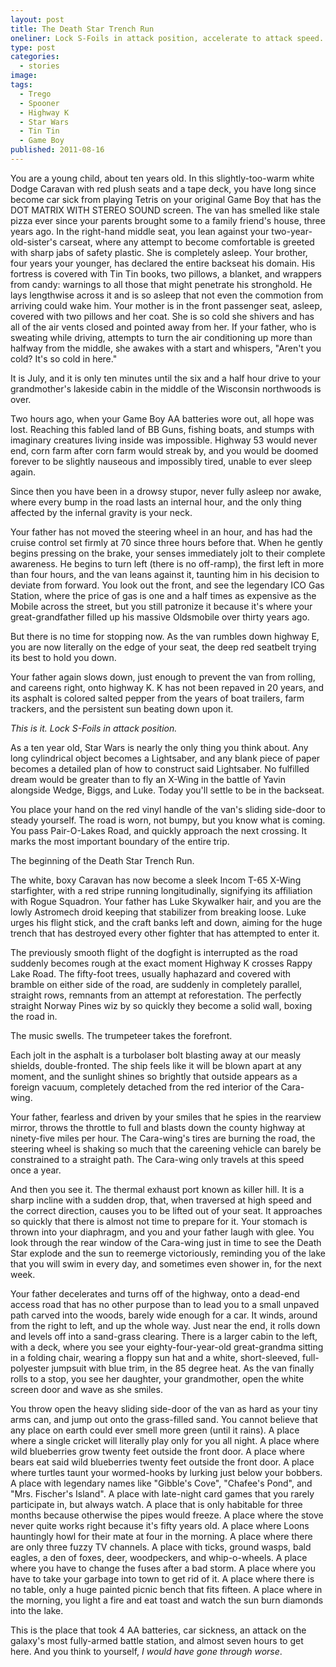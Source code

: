 ```yaml
---
layout: post
title: The Death Star Trench Run
oneliner: Lock S-Foils in attack position, accelerate to attack speed. Set your deflector on double front.
type: post
categories:
  - stories
image:
tags:
  - Trego
  - Spooner
  - Highway K
  - Star Wars
  - Tin Tin
  - Game Boy
published: 2011-08-16
---
```


You are a young child, about ten years old. In this slightly-too-warm white Dodge Caravan with red plush seats and a tape deck, you have long since become car sick from playing Tetris on your original Game Boy that has the DOT MATRIX WITH STEREO SOUND screen. The van has smelled like stale pizza ever since your parents brought some to a family friend's house, three years ago. In the right-hand middle seat, you lean against your two-year-old-sister's carseat, where any attempt to become comfortable is greeted with sharp jabs of safety plastic. She is completely asleep. Your brother, four years your younger, has declared the entire backseat his domain. His fortress is covered with Tin Tin books, two pillows, a blanket, and wrappers from candy: warnings to all those that might penetrate his stronghold. He lays lengthwise across it and is so asleep that not even the commotion from arriving could wake him. Your mother is in the front passenger seat, asleep, covered with two pillows and her coat. She is so cold she shivers and has all of the air vents closed and pointed away from her. If your father, who is sweating while driving, attempts to turn the air conditioning up more than halfway from the middle, she awakes with a start and whispers, "Aren't you cold? It's so cold in here."

It is July, and it is only ten minutes until the six and a half hour drive to your grandmother's lakeside cabin in the middle of the Wisconsin northwoods is over.

Two hours ago, when your Game Boy AA batteries wore out, all hope was lost. Reaching this fabled land of BB Guns, fishing boats, and stumps with imaginary creatures living inside was impossible. Highway 53 would never end, corn farm after corn farm would streak by, and you would be doomed forever to be slightly nauseous and impossibly tired, unable to ever sleep again. 

Since then you have been in a drowsy stupor, never fully asleep nor awake, where every bump in the road lasts an internal hour, and the only thing affected by the infernal gravity is your neck.

Your father has not moved the steering wheel in an hour, and has had the cruise control set firmly at 70 since three hours before that. When he gently begins pressing on the brake, your senses immediately jolt to their complete awareness. He begins to turn left (there is no off-ramp), the first left in more than four hours, and the van leans against it, taunting him in his decision to deviate from forward. You look out the front, and see the legendary ICO Gas Station, where the price of gas is one and a half times as expensive as the Mobile across the street, but you still patronize it because it's where your great-grandfather filled up his massive Oldsmobile over thirty years ago.

But there is no time for stopping now. As the van rumbles down highway E, you are now literally on the edge of your seat, the deep red seatbelt trying its best to hold you down.

Your father again slows down, just enough to prevent the van from rolling, and careens right, onto highway K. K has not been repaved in 20 years, and its asphalt is colored salted pepper from the years of boat trailers, farm trackers, and the persistent sun beating down upon it.

_This is it. Lock S-Foils in attack position._

As a ten year old, Star Wars is nearly the only thing you think about. Any long cylindrical object becomes a Lightsaber, and any blank piece of paper becomes a detailed plan of how to construct said Lightsaber. No fulfilled dream would be greater than to fly an X-Wing in the battle of Yavin alongside Wedge, Biggs, and Luke. Today you'll settle to be in the backseat.

You place your hand on the red vinyl handle of the van's sliding side-door to steady yourself. The road is worn, not bumpy, but you know what is coming. You pass Pair-O-Lakes Road, and quickly approach the next crossing. It marks the most important boundary of the entire trip.

The beginning of the Death Star Trench Run.

The white, boxy Caravan has now become a sleek Incom T-65 X-Wing starfighter, with a red stripe running longitudinally, signifying its affiliation with Rogue Squadron. Your father has Luke Skywalker hair, and you are the lowly Astromech droid keeping that stabilizer from breaking loose. Luke urges his flight stick, and the craft banks left and down, aiming for the huge trench that has destroyed every other fighter that has attempted to enter it. 

The previously smooth flight of the dogfight is interrupted as the road suddenly becomes rough at the exact moment Highway K crosses Rappy Lake Road. The fifty-foot trees, usually haphazard and covered with bramble on either side of the road, are suddenly in completely parallel, straight rows, remnants from an attempt at reforestation. The perfectly straight Norway Pines wiz by so quickly they become a solid wall, boxing the road in. 

The music swells. The trumpeteer takes the forefront.

Each jolt in the asphalt is a turbolaser bolt blasting away at our measly shields, double-fronted. The ship feels like it will be blown apart at any moment, and the sunlight shines so brightly that outside appears as a foreign vacuum, completely detached from the red interior of the Cara-wing.

Your father, fearless and driven by your smiles that he spies in the rearview mirror, throws the throttle to full and blasts down the county highway at ninety-five miles per hour. The Cara-wing's tires are burning the road, the steering wheel is shaking so much that the careening vehicle can barely be constrained to a straight path. The Cara-wing only travels at this speed once a year.

And then you see it. The thermal exhaust port known as killer hill. It is a sharp incline with a sudden drop, that, when traversed at high speed and the correct direction, causes you to be lifted out of your seat. It approaches so quickly that there is almost not time to prepare for it. Your stomach is thrown into your diaphragm, and you and your father laugh with glee. You look through the rear window of the Cara-wing just in time to see the Death Star explode and the sun to reemerge victoriously, reminding you of the lake that you will swim in every day, and sometimes even shower in, for the next week.

Your father decelerates and turns off of the highway, onto a dead-end access road that has no other purpose than to lead you to a small unpaved path carved into the woods, barely wide enough for a car. It winds, around from the right to left, and up the whole way. Just near the end, it rolls down and levels off into a sand-grass clearing. There is a larger cabin to the left, with a deck, where you see your eighty-four-year-old great-grandma sitting in a folding chair, wearing a floppy sun hat and a white, short-sleeved, full-polyester jumpsuit with blue trim, in the 85 degree heat. As the van finally rolls to a stop, you see her daughter, your grandmother, open the white screen door and wave as she smiles.

You throw open the heavy sliding side-door of the van as hard as your tiny arms can, and jump out onto the grass-filled sand. You cannot believe that any place on earth could ever smell more green (until it rains). A place where a single cricket will literally play only for you all night. A place where wild blueberries grow twenty feet outside the front door. A place where bears eat said wild blueberries twenty feet outside the front door. A place where turtles taunt your wormed-hooks by lurking just below your bobbers. A place with legendary names like "Gibble's Cove", "Chafee's Pond", and "Mrs. Fischer's Island". A place with late-night card games that you rarely participate in, but always watch. A place that is only habitable for three months because otherwise the pipes would freeze. A place where the stove never quite works right because it's fifty years old. A place where Loons hauntingly howl for their mate at four in the morning. A place where there are only three fuzzy TV channels. A place with ticks, ground wasps, bald eagles, a den of foxes, deer, woodpeckers, and whip-o-wheels. A place where you have to change the fuses after a bad storm. A place where you have to take your garbage into town to get rid of it. A place where there is no table, only a huge painted picnic bench that fits fifteen. A place where in the morning, you light a fire and eat toast and watch the sun burn diamonds into the lake.

This is the place that took 4 AA batteries, car sickness, an attack on the galaxy's most fully-armed battle station, and almost seven hours to get here. And you think to yourself, _I would have gone through worse_.
